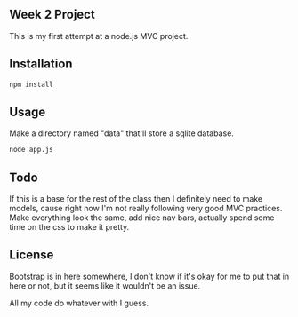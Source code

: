 ## Week 2 Project
This is my first attempt at a node.js MVC project.

## Installation

```bash
npm install
```

## Usage
Make a directory named "data" that'll store a sqlite database.
```bash
node app.js
```

## Todo
If this is a base for the rest of the class then I definitely need to make models, cause right now I'm not really following very good MVC practices.
Make everything look the same, add nice nav bars, actually spend some time on the css to make it pretty.

## License
Bootstrap is in here somewhere, I don't know if it's okay for me to put that in here or not, but it seems like it wouldn't be an issue.

All my code do whatever with I guess.

